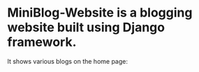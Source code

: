 # MiniBlog-Website is a blogging website built using Django framework.

It shows various blogs on the home page:



